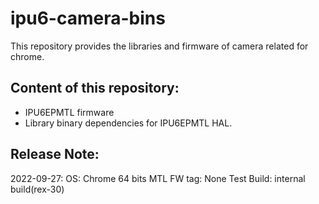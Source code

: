 # ipu6-camera-bins

This repository provides the libraries and firmware of camera related for chrome.

## Content of this repository:
* IPU6EPMTL firmware
* Library binary dependencies for IPU6EPMTL HAL.

## Release Note:
2022-09-27:
OS:           Chrome 64 bits
MTL FW tag:   None
Test Build:   internal build(rex-30)

